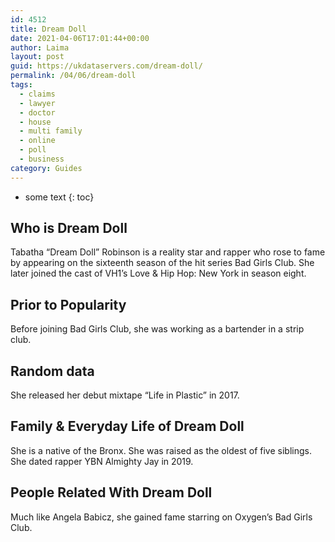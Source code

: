 ```yaml
---
id: 4512
title: Dream Doll
date: 2021-04-06T17:01:44+00:00
author: Laima
layout: post
guid: https://ukdataservers.com/dream-doll/
permalink: /04/06/dream-doll
tags:
  - claims
  - lawyer
  - doctor
  - house
  - multi family
  - online
  - poll
  - business
category: Guides
---
```


* some text
{: toc}


## Who is Dream Doll
                  
                  
                  
Tabatha &#8220;Dream Doll&#8221; Robinson is a reality star and rapper who rose to fame by appearing on the sixteenth season of the hit series Bad Girls Club. She later joined the cast of VH1&#8217;s Love & Hip Hop: New York in season eight.
                  
              
            
              
            
                
                
                
## Prior to Popularity
                  
                  
                  
Before joining Bad Girls Club, she was working as a bartender in a strip club. 
                  
              
            
              
            
                
                
                
## Random data
                  
                  
                  
She released her debut mixtape &#8220;Life in Plastic&#8221; in 2017. 
                  
              
            
              
            
                
                
                
## Family & Everyday Life of Dream Doll
                  
                  
                  
She is a native of the Bronx. She was raised as the oldest of five siblings. She dated rapper YBN Almighty Jay in 2019.
                  
              
            
              
            
                
                
                
## People Related With Dream Doll
                  
                  
                  
Much like Angela Babicz, she gained fame starring on Oxygen&#8217;s Bad Girls Club. 
                  
              
            
              
            
                
              
            
              
              
            
            
              
            
          
          
          